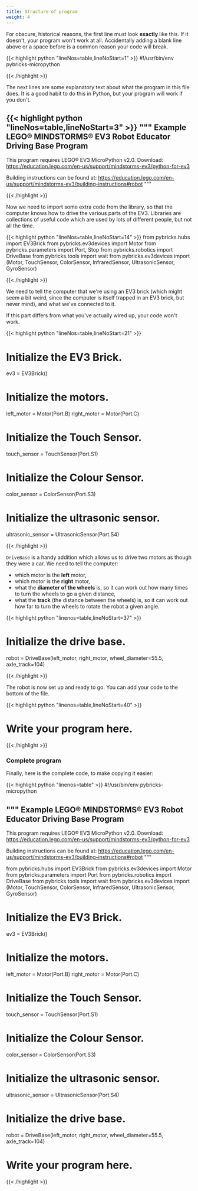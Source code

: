 ```yaml
---
title: Structure of program
weight: 4
---
```

For obscure, historical reasons, the first line must look **exactly** like this.
If it doesn't, your program won't work at all.
Accidentally adding a blank line above or a space before is a common reason your code will break.

{{< highlight python "lineNos=table,lineNoStart=1" >}}
#!/usr/bin/env pybricks-micropython 

{{< /highlight >}}

The next lines are some explanatory text about what the program in this file does.
It is a good habit to do this in Python, but your program will work if you don't.

{{< highlight python "lineNos=table,lineNoStart=3" >}}
""" 
Example LEGO® MINDSTORMS® EV3 Robot Educator Driving Base Program 
----------------------------------------------------------------- 

This program requires LEGO® EV3 MicroPython v2.0. 
Download: https://education.lego.com/en-us/support/mindstorms-ev3/python-for-ev3 

Building instructions can be found at: 
https://education.lego.com/en-us/support/mindstorms-ev3/building-instructions#robot 
""" 

{{< /highlight >}}

Now we need to import some extra code from the library, so that the computer knows
how to drive the various parts of the EV3. Libraries are collections of useful code
which are used by lots of different people, but not all the time.

{{< highlight python "lineNos=table,lineNoStart=14" >}}
from pybricks.hubs import EV3Brick 
from pybricks.ev3devices import Motor 
from pybricks.parameters import Port, Stop
from pybricks.robotics import DriveBase 
from pybricks.tools import wait 
from pybricks.ev3devices import (Motor, TouchSensor, ColorSensor, InfraredSensor, UltrasonicSensor, GyroSensor) 

{{< /highlight >}}

We need to tell the computer that we're using an EV3 brick (which might seem a bit weird, since the computer is
itself trapped in an EV3 brick, but never mind), and what we've connected to it.

If this part differs from what you've actually wired up, your code won't work.

{{< highlight python "lineNos=table,lineNoStart=21" >}}
# Initialize the EV3 Brick. 
ev3 = EV3Brick() 

# Initialize the motors. 
left_motor = Motor(Port.B) 
right_motor = Motor(Port.C) 

# Initialize the Touch Sensor. 
touch_sensor = TouchSensor(Port.S1) 

# Initialize the Colour Sensor. 
color_sensor = ColorSensor(Port.S3) 

# Initialize the ultrasonic sensor.  
ultrasonic_sensor = UltrasonicSensor(Port.S4) 

{{< /highlight >}}

`DriveBase` is a handy addition which allows us to drive two motors as though they were a car.
We need to tell the computer:
- which motor is the **left** motor,
- which motor is the **right** motor,
- what the **diameter of the wheels** is, so it can work out how many
times to turn the wheels to go a given distance,
- what the **track** (the distance between the wheels) is, so it can work out how far to turn
the wheels to rotate the robot a given angle.

{{< highlight python "linenos=table,lineNoStart=37" >}}
# Initialize the drive base. 
robot = DriveBase(left_motor, right_motor, wheel_diameter=55.5, axle_track=104)

{{< /highlight >}}

The robot is now set up and ready to go. You can add your code to the bottom of the file.

{{< highlight python "linenos=table,lineNoStart=40" >}}
# Write your program here.
{{< /highlight >}}

### Complete program

Finally, here is the complete code, to make copying it easier:

{{< highlight python "linenos=table" >}}
#!/usr/bin/env pybricks-micropython 

""" 
Example LEGO® MINDSTORMS® EV3 Robot Educator Driving Base Program 
----------------------------------------------------------------- 

This program requires LEGO® EV3 MicroPython v2.0. 
Download: https://education.lego.com/en-us/support/mindstorms-ev3/python-for-ev3 

Building instructions can be found at: 
https://education.lego.com/en-us/support/mindstorms-ev3/building-instructions#robot 
""" 

from pybricks.hubs import EV3Brick 
from pybricks.ev3devices import Motor 
from pybricks.parameters import Port 
from pybricks.robotics import DriveBase 
from pybricks.tools import wait 
from pybricks.ev3devices import (Motor, TouchSensor, ColorSensor, InfraredSensor, UltrasonicSensor, GyroSensor) 

# Initialize the EV3 Brick. 
ev3 = EV3Brick() 

# Initialize the motors. 
left_motor = Motor(Port.B) 
right_motor = Motor(Port.C) 

# Initialize the Touch Sensor. 
touch_sensor = TouchSensor(Port.S1) 

# Initialize the Colour Sensor. 
color_sensor = ColorSensor(Port.S3) 

# Initialize the ultrasonic sensor.  
ultrasonic_sensor = UltrasonicSensor(Port.S4) 

# Initialize the drive base. 
robot = DriveBase(left_motor, right_motor, wheel_diameter=55.5, axle_track=104)

# Write your program here.
{{< /highlight >}}
